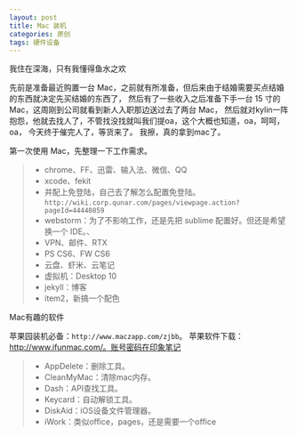 ```yaml
---
layout: post
title: Mac 装机
categories: 原创
tags: 硬件设备
---
```


我住在深海，只有我懂得鱼水之欢

<!--more-->

先前是准备最近购置一台 Mac，之前就有所准备，但后来由于结婚需要买点结婚的东西就决定先买结婚的东西了，
然后有了一些收入之后准备下手一台 15 寸的 Mac，这周刚到公司就看到新人入职那边送过去了两台 Mac，
然后就对kylin一阵抱怨，他就去找人了，不管找没找就叫我们提oa，这个大概也知道，oa，呵呵，oa，
今天终于催完人了，等货来了。
我擦，真的拿到mac了。

第一次使用 Mac，先整理一下工作需求。

> * chrome、FF、迅雷、输入法、微信、QQ
> * xcode、fekit
> * 并配上免登陆，自己去了解怎么配置免登陆。`http://wiki.corp.qunar.com/pages/viewpage.action?pageId=44440859`
> * webstorm：为了不影响工作，还是先把 sublime 配置好。但还是希望换一个 IDE。、
> * VPN、邮件、RTX
> * PS CS6、FW CS6
> * 云盘、虾米、云笔记
> * 虚拟机：Desktop 10
> * jekyll：博客
> * item2，新搞一个配色

Mac有趣的软件

苹果园装机必备：`http://www.maczapp.com/zjbb`。
苹果软件下载：http://www.ifunmac.com/。账号密码在印象笔记

> * AppDelete：删除工具。
> * CleanMyMac：清除mac内存。
> * Dash：API查找工具。
> * Keycard：自动解锁工具。
> * DiskAid：iOS设备文件管理器。
> * iWork：类似office，pages，还是需要一个office